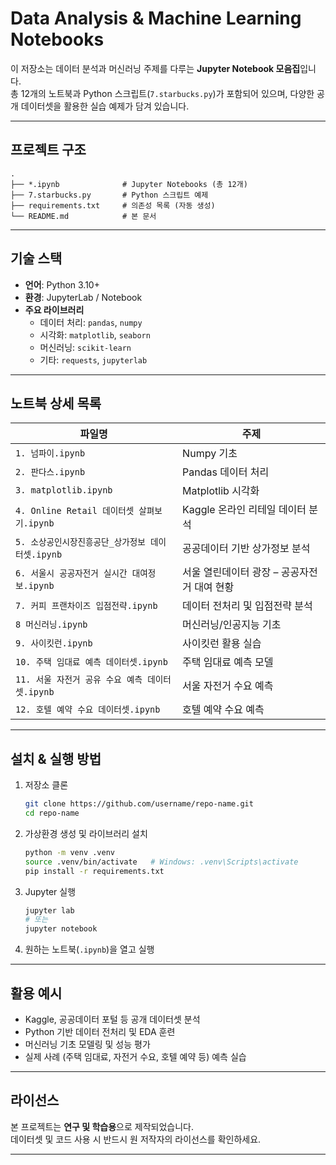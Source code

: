 #  Data Analysis & Machine Learning Notebooks

이 저장소는 데이터 분석과 머신러닝 주제를 다루는 **Jupyter Notebook 모음집**입니다.  
총 12개의 노트북과 Python 스크립트(`7.starbucks.py`)가 포함되어 있으며, 다양한 공개 데이터셋을 활용한 실습 예제가 담겨 있습니다.

---

## 프로젝트 구조

```
.
├── *.ipynb              # Jupyter Notebooks (총 12개)
├── 7.starbucks.py       # Python 스크립트 예제
├── requirements.txt     # 의존성 목록 (자동 생성)
└── README.md            # 본 문서
```

---

## 기술 스택

- **언어**: Python 3.10+
- **환경**: JupyterLab / Notebook
- **주요 라이브러리**
  - 데이터 처리: `pandas`, `numpy`
  - 시각화: `matplotlib`, `seaborn`
  - 머신러닝: `scikit-learn`
  - 기타: `requests`, `jupyterlab`

---

## 노트북 상세 목록

| 파일명 | 주제 |
|--------|------|
| `1. 넘파이.ipynb` | Numpy 기초 |
| `2. 판다스.ipynb` | Pandas 데이터 처리 |
| `3. matplotlib.ipynb` | Matplotlib 시각화 |
| `4. Online Retail 데이터셋 살펴보기.ipynb` | Kaggle 온라인 리테일 데이터 분석 |
| `5. 소상공인시장진흥공단_상가정보 데이터셋.ipynb` | 공공데이터 기반 상가정보 분석 |
| `6. 서울시 공공자전거 실시간 대여정보.ipynb` | 서울 열린데이터 광장 – 공공자전거 대여 현황 |
| `7. 커피 프랜차이즈 입점전략.ipynb` | 데이터 전처리 및 입점전략 분석 |
| `8 머신러닝.ipynb` | 머신러닝/인공지능 기초 |
| `9. 사이킷런.ipynb` | 사이킷런 활용 실습 |
| `10. 주택 임대료 예측 데이터셋.ipynb` | 주택 임대료 예측 모델 |
| `11. 서울 자전거 공유 수요 예측 데이터셋.ipynb` | 서울 자전거 수요 예측 |
| `12. 호텔 예약 수요 데이터셋.ipynb` | 호텔 예약 수요 예측 |

---

## 설치 & 실행 방법

1. 저장소 클론
   ```bash
   git clone https://github.com/username/repo-name.git
   cd repo-name
   ```

2. 가상환경 생성 및 라이브러리 설치
   ```bash
   python -m venv .venv
   source .venv/bin/activate   # Windows: .venv\Scripts\activate
   pip install -r requirements.txt
   ```

3. Jupyter 실행
   ```bash
   jupyter lab
   # 또는
   jupyter notebook
   ```

4. 원하는 노트북(`.ipynb`)을 열고 실행

---

## 활용 예시

- Kaggle, 공공데이터 포털 등 공개 데이터셋 분석
- Python 기반 데이터 전처리 및 EDA 훈련
- 머신러닝 기초 모델링 및 성능 평가
- 실제 사례 (주택 임대료, 자전거 수요, 호텔 예약 등) 예측 실습

---

## 라이선스

본 프로젝트는 **연구 및 학습용**으로 제작되었습니다.  
데이터셋 및 코드 사용 시 반드시 원 저작자의 라이선스를 확인하세요.

---
